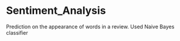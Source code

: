 # Sentiment_Analysis
Prediction on the appearance of words in a review.
Used Naive Bayes classifier
